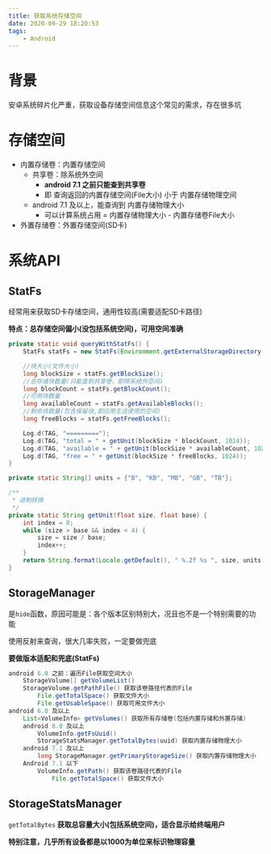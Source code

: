 ```yaml
---
title: 获取系统存储空间
date: 2020-09-29 18:20:53
tags: 
	- Android
---
```


# 背景

安卓系统碎片化严重，获取设备存储空间信息这个常见的需求，存在很多坑

# 存储空间

- 内置存储卷：内置存储空间
	- 共享卷：除系统外空间
		- **android 7.1 之前只能查到共享卷**
		- 即 查询返回的内置存储空间(File大小) 小于 内置存储物理空间
	- android 7.1 及以上，能查询到 内置存储物理大小
		- 可以计算系统占用 = 内置存储物理大小 - 内置存储卷File大小
- 外置存储卷：外置存储空间(SD卡)

# 系统API

## StatFs

经常用来获取SD卡存储空间，通用性较高(需要适配SD卡路径)

**特点：总存储空间偏小(没包括系统空间)，可用空间准确**

```java
private static void queryWithStatFs() {
    StatFs statFs = new StatFs(Environment.getExternalStorageDirectory().getPath());

    //块大小(文件大小)
    long blockSize = statFs.getBlockSize();
    //总存储块数量(只能查到共享卷，即除系统外空间)
    long blockCount = statFs.getBlockCount();    
    //可用块数量
    long availableCount = statFs.getAvailableBlocks();
    //剩余块数量(包含保留块,即应用无法使用的空间)
    long freeBlocks = statFs.getFreeBlocks();

    Log.d(TAG, "=========");
    Log.d(TAG, "total = " + getUnit(blockSize * blockCount, 1024));
    Log.d(TAG, "available = " + getUnit(blockSize * availableCount, 1024));
    Log.d(TAG, "free = " + getUnit(blockSize * freeBlocks, 1024));
}

private static String[] units = {"B", "KB", "MB", "GB", "TB"};

/**
 * 进制转换
 */
private static String getUnit(float size, float base) {
    int index = 0;
    while (size > base && index < 4) {
        size = size / base;
        index++;
    }
    return String.format(Locale.getDefault(), " %.2f %s ", size, units[index]);
}
```

## StorageManager

是`hide`函数，原因可能是：各个版本区别特别大，况且也不是一个特别需要的功能

使用反射来查询，很大几率失败，一定要做兜底

**要做版本适配和兜底(StatFs)**

```java
android 6.0 之前：遍历File获取空间大小
	StorageVolume[] getVolumeList()
	StorageVolume.getPathFile() 获取该卷路径代表的File
		File.getTotalSpace() 获取文件大小
		File.getUsableSpace() 获取可用文件大小
android 6.0 及以上
	List<VolumeInfo> getVolumes() 获取所有存储卷(包括内置存储和外置存储)
	android 8.0 及以上
		VolumeInfo.getFsUuid()
		StorageStatsManager.getTotalBytes(uuid) 获取内置存储物理大小
	android 7.1 及以上
		long StorageManager.getPrimaryStorageSize() 获取内置存储物理大小
	Android 7.1 以下
		VolumeInfo.getPath() 获取该卷路径代表的File
			File.getTotalSpace() 获取文件大小
```

## StorageStatsManager

`getTotalBytes` **获取总容量大小(包括系统空间)，适合显示给终端用户**

**特别注意，几乎所有设备都是以1000为单位来标识物理容量**